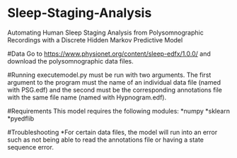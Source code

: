 # Sleep-Staging-Analysis
Automating Human Sleep Staging Analysis from Polysomnographic Recordings with a Discrete Hidden Markov Predictive Model

#Data
Go to https://www.physionet.org/content/sleep-edfx/1.0.0/ and download the polysomnographic data files.

#Running
executemodel.py must be run with two arguments. The first argument to the program must the name of an individual data file (named with PSG.edf) and the second must be the corresponding annotations file with the same file name (named with Hypnogram.edf).

#Requirements
This model requires the following modules:
*numpy
*sklearn
*pyedflib

#Troubleshooting
*For certain data files, the model will run into an error such as not being able to read the annotations file or having a state sequence error.
